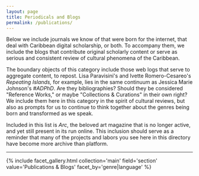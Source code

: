```yaml
---
layout: page
title: Periodicals and Blogs
permalink: /publications/
---
```


Below we include journals we know of that were born for the internet, that deal with Caribbean digital scholarship, or both. To accompany them, we include the blogs that contribute original scholarly content or serve as serious and consistent review of cultural phenomena of the Caribbean.

The boundary objects of this category include those web logs that serve to aggregate content, to repost. Lisa Paravisini's and Ivette Romero-Cesareo's *Repeating Islands,* for example, lies in the same continuum as Jessica Marie Johnson's *#ADPhD*. Are they bibliographies? Should they be considered "Reference Works," or maybe "Collections & Curations" in their own right? We include them here in this category in the spirit of cultural reviews, but also as prompts for us to continue to think together about the genres being born and transformed as we speak.

Included in this list is *Arc*, the beloved art magazine that is no longer active, and yet still present in its run online. This inclusion should serve as a reminder that many of the projects and labors you see here in this directory have become more archive than platform.

---

{% include facet_gallery.html collection='main' field='section' value='Publications & Blogs' facet_by='genre|language' %}